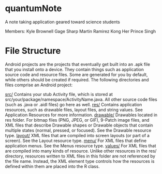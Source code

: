 quantumNote
===========
A note taking application geared toward science students

Members:
Kyle Brownell
Gage Sharp
Martin Ramirez
Kong Her
Prince Singh

File Structure
==============
Android projects are the projects that eventually get built into an .apk file that you install onto a device. They contain things such as application source code and resource files. Some are generated for you by default, while others should be created if required. The following directories and files comprise an Android project:

[src/](https://github.com/CSUChicoSoftwareEngineering/quantumNote/tree/master/app/src)
Contains your stub Activity file, which is stored at src/your/package/namespace/ActivityName.java. All other source code files (such as .java or .aidl files) go here as well.
[res/](https://github.com/CSUChicoSoftwareEngineering/quantumNote/tree/master/app/src/main/res)
Contains application resources, such as drawable files, layout files, and string values. See Application Resources for more information.
[drawable/](https://github.com/CSUChicoSoftwareEngineering/quantumNote/tree/master/app/src/main/res/) Drawables located in res folder.
For bitmap files (PNG, JPEG, or GIF), 9-Patch image files, and XML files that describe Drawable shapes or Drawable objects that contain multiple states (normal, pressed, or focused). See the Drawable resource type.
[layout/](https://github.com/CSUChicoSoftwareEngineering/quantumNote/tree/master/app/src/main/res/layout)
XML files that are compiled into screen layouts (or part of a screen). See the Layout resource type.
[menu/](https://github.com/CSUChicoSoftwareEngineering/quantumNote/tree/master/app/src/main/res/menu)
For XML files that define application menus. See the Menus resource type.
[values/](https://github.com/CSUChicoSoftwareEngineering/quantumNote/tree/master/app/src/main/res/values)
For XML files that are compiled into many kinds of resource. Unlike other resources in the res/ directory, resources written to XML files in this folder are not referenced by the file name. Instead, the XML element type controls how the resources is defined within them are placed into the R class.
